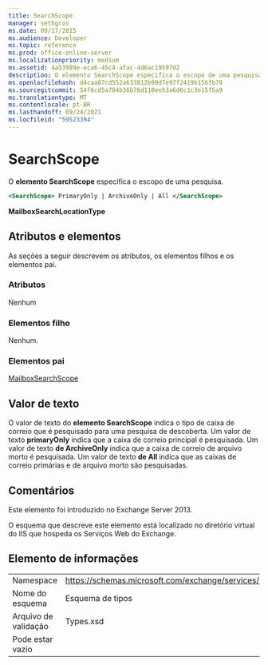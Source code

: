 ```yaml
---
title: SearchScope
manager: sethgros
ms.date: 09/17/2015
ms.audience: Developer
ms.topic: reference
ms.prod: office-online-server
ms.localizationpriority: medium
ms.assetid: 4a53989e-eca6-45c4-afac-4d6ac19597d2
description: O elemento SearchScope especifica o escopo de uma pesquisa.
ms.openlocfilehash: d4caa87cd552a633812b99d7e97f2419b156fb78
ms.sourcegitcommit: 54f6cd5a704b36b76d110ee53a6d6c1c3e15f5a9
ms.translationtype: MT
ms.contentlocale: pt-BR
ms.lasthandoff: 09/24/2021
ms.locfileid: "59523394"
---
```

# <a name="searchscope"></a>SearchScope

O **elemento SearchScope** especifica o escopo de uma pesquisa. 
  
```XML
<SearchScope> PrimaryOnly | ArchiveOnly | All </SearchScope>
```

 **MailboxSearchLocationType**
## <a name="attributes-and-elements"></a>Atributos e elementos

As seções a seguir descrevem os atributos, os elementos filhos e os elementos pai.
  
### <a name="attributes"></a>Atributos

Nenhum
  
### <a name="child-elements"></a>Elementos filho

Nenhum.
  
### <a name="parent-elements"></a>Elementos pai

[MailboxSearchScope](mailboxsearchscope.md)
  
## <a name="text-value"></a>Valor de texto

O valor de texto do **elemento SearchScope** indica o tipo de caixa de correio que é pesquisado para uma pesquisa de descoberta. Um valor de texto **primaryOnly** indica que a caixa de correio principal é pesquisada. Um valor de texto **de ArchiveOnly** indica que a caixa de correio de arquivo morto é pesquisada. Um valor de texto **de All** indica que as caixas de correio primárias e de arquivo morto são pesquisadas. 
  
## <a name="remarks"></a>Comentários

Este elemento foi introduzido no Exchange Server 2013.
  
O esquema que descreve este elemento está localizado no diretório virtual do IIS que hospeda os Serviços Web do Exchange.
  
## <a name="element-information"></a>Elemento de informações

|||
|:-----|:-----|
|Namespace  <br/> |https://schemas.microsoft.com/exchange/services/2006/types  <br/> |
|Nome do esquema  <br/> |Esquema de tipos  <br/> |
|Arquivo de validação  <br/> |Types.xsd  <br/> |
|Pode estar vazio  <br/> ||
   

